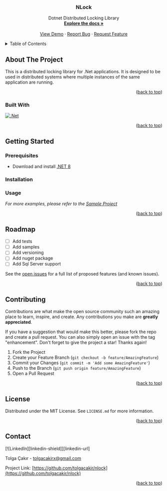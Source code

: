 ﻿<a name="readme-top"></a>



<!-- PROJECT SHIELDS -->


<!-- PROJECT LOGO -->
<br />
<div align="center">
  <!-- <a href="https://github.com/tolgacakir/nlock">
    <img src="images/logo.png" alt="Logo" width="80" height="80">
  </a> -->

  <h3 align="center">NLock</h3>

  <p align="center">
    Dotnet Distributed Locking Library
    <br />
    <a href="https://github.com/tolgacakir/nlock/blob/main/README.md"><strong>Explore the docs »</strong></a>
    <br />
    <br />
    <a href="https://github.com/tolgacakir/nlock/tree/main/samples/NLocalizator.Sample">View Demo</a>
    ·
    <a href="https://github.com/tolgacakir/nlock/issues">Report Bug</a>
    ·
    <a href="https://github.com/tolgacakir/nlock/issues">Request Feature</a>
  </p>
</div>



<!-- TABLE OF CONTENTS -->
<details>
  <summary>Table of Contents</summary>
  <ol>
    <li>
      <a href="#about-the-project">About The Project</a>
      <ul>
        <li><a href="#built-with">Built With</a></li>
      </ul>
    </li>
    <li>
      <a href="#getting-started">Getting Started</a>
      <ul>
        <li><a href="#prerequisites">Prerequisites</a></li>
        <li><a href="#installation">Installation</a></li>
        <li><a href="#usage">Usage</a></li>
      </ul>
    </li>
    <li><a href="#roadmap">Roadmap</a></li>
    <li><a href="#contributing">Contributing</a></li>
    <li><a href="#license">License</a></li>
    <li><a href="#contact">Contact</a></li>
  </ol>
</details>



<!-- ABOUT THE PROJECT -->
## About The Project

This is a distributed locking library for .Net applications. It is designed to be used in distributed systems where multiple instances of the same application are running.

<p align="right">(<a href="#readme-top">back to top</a>)</p>



### Built With


[![.Net]][.Net-shield]

<p align="right">(<a href="#readme-top">back to top</a>)</p>



<!-- GETTING STARTED -->
## Getting Started

### Prerequisites

* Download and install [.NET 8](https://dotnet.microsoft.com/en-us/download/dotnet/8.0)

### Installation


<!-- USAGE EXAMPLES -->
### Usage



_For more examples, please refer to the [Sample Project](https://github.com/tolgacakir/nlock/tree/main/samples/nlock.Sample)_

<p align="right">(<a href="#readme-top">back to top</a>)</p>



<!-- ROADMAP -->
## Roadmap

- [ ] Add tests
- [ ] Add samples
- [ ] Add versioning
- [ ] Add nuget package
- [ ] Add Sql Server support

See the [open issues](https://github.com/tolgacakir/nlock/issues) for a full list of proposed features (and known issues).

<p align="right">(<a href="#readme-top">back to top</a>)</p>



<!-- CONTRIBUTING -->
## Contributing

Contributions are what make the open source community such an amazing place to learn, inspire, and create. Any contributions you make are **greatly appreciated**.

If you have a suggestion that would make this better, please fork the repo and create a pull request. You can also simply open an issue with the tag "enhancement".
Don't forget to give the project a star! Thanks again!

1. Fork the Project
2. Create your Feature Branch (`git checkout -b feature/AmazingFeature`)
3. Commit your Changes (`git commit -m 'Add some AmazingFeature'`)
4. Push to the Branch (`git push origin feature/AmazingFeature`)
5. Open a Pull Request

<p align="right">(<a href="#readme-top">back to top</a>)</p>



<!-- LICENSE -->
## License

Distributed under the MIT License. See `LICENSE.md` for more information.

<p align="right">(<a href="#readme-top">back to top</a>)</p>



<!-- CONTACT -->
## Contact

[![LinkedIn][linkedin-shield]][linkedin-url]

Tolga Çakır - tolgacakirx@gmail.com

Project Link: [https://github.com/tolgacakir/nlock](https://github.com/tolgacakir/nlock)

<p align="right">(<a href="#readme-top">back to top</a>)</p>



<!-- MARKDOWN LINKS & IMAGES -->
[.Net]: https://img.shields.io/badge/.NET-5C2D91?style=for-the-badge&logo=.net&logoColor=white
[.Net-shield]: https://img.shields.io/badge/.NET-5C2D91?